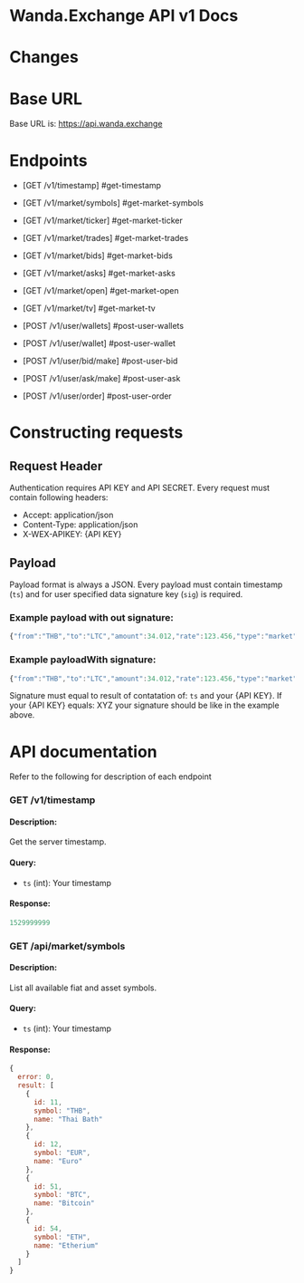# Wanda.Exchange API v1 Docs

# Changes

# Base URL
Base URL is: https://api.wanda.exchange

# Endpoints
* [GET /v1/timestamp] #get-timestamp
* [GET /v1/market/symbols] #get-market-symbols
* [GET /v1/market/ticker] #get-market-ticker
* [GET /v1/market/trades] #get-market-trades
* [GET /v1/market/bids] #get-market-bids
* [GET /v1/market/asks] #get-market-asks
* [GET /v1/market/open] #get-market-open
* [GET /v1/market/tv] #get-market-tv

* [POST /v1/user/wallets] #post-user-wallets
* [POST /v1/user/wallet] #post-user-wallet
* [POST /v1/user/bid/make] #post-user-bid
* [POST /v1/user/ask/make] #post-user-ask
* [POST /v1/user/order] #post-user-order

# Constructing requests
## Request Header
Authentication requires API KEY and API SECRET. 
Every request must contain following headers:
* Accept: application/json
* Content-Type: application/json
* X-WEX-APIKEY: {API KEY}

## Payload
Payload format is always a JSON. Every payload must contain timestamp (`ts`) and for user specified data signature key (`sig`) is required.


### Example payload with out signature:
```javascript
{"from":"THB","to":"LTC","amount":34.012,"rate":123.456,"type":"market","ts":1567890123}
```
### Example payloadWith signature:
```javascript
{"from":"THB","to":"LTC","amount":34.012,"rate":123.456,"type":"market","ts":1567890123,"sig":"1e5ffc1dc3b5547950bb017133add50e"}
```
Signature must equal to result of contatation of: `ts` and your {API KEY}. If your {API KEY} equals: XYZ your signature should be like in the example above.


# API documentation
Refer to the following for description of each endpoint


### GET /v1/timestamp

#### Description:
Get the server timestamp.

#### Query:
* `ts` (int): Your timestamp

#### Response:
```javascript
1529999999
```


### GET /api/market/symbols

#### Description:
List all available fiat and asset symbols.

#### Query:
* `ts` (int): Your timestamp

#### Response:
```javascript
{
  error: 0,
  result: [
    {
      id: 11,
      symbol: "THB",
      name: "Thai Bath"
    },
    {
      id: 12,
      symbol: "EUR",
      name: "Euro"
    },
    {
      id: 51,
      symbol: "BTC",
      name: "Bitcoin"
    },
    {
      id: 54,
      symbol: "ETH",
      name: "Etherium"
    }
  ]
}
```



